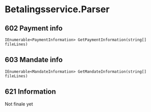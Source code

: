 # Betalingsservice.Parser

## 602 Payment info
```
IEnumerable<PaymentInformation> GetPaymentInformation(string[] fileLines)
```

## 603 Mandate info
```
IEnumerable<MandateInformation> GetMandateInformation(string[] fileLines)
```

## 621 Information
Not finale yet
